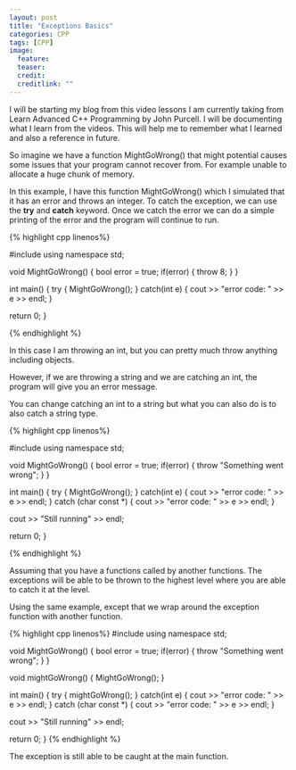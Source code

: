 ```yaml
---
layout: post
title: "Exceptions Basics"
categories: CPP
tags: [CPP]
image:
  feature: 
  teaser: 
  credit: 
  creditlink: ""
---
```


I will be starting my blog from this video lessons I am currently taking from Learn Advanced C++ Programming by 
John Purcell. I will be documenting what I learn from the videos. 
This will help me to remember what I learned and also a reference in future. 


So imagine we have a function MightGoWrong() that might potential causes some issues that your program cannot recover from. 
For example unable to allocate a huge chunk of memory. 

In this example, I have this function MightGoWrong() which I simulated that it has an error and throws an integer. 
To catch the exception, we can use the <b>try</b> and <b>catch</b> keyword. 
Once we catch the error we can do a simple printing of the error and the program will continue to run.

{% highlight cpp linenos%}

#include <iostream>
using namespace std;

void MightGoWrong()
{
  bool error = true;
  if(error)
  {
    throw 8;
  }
}

int main()
{
  try
  {
    MightGoWrong();
  }
  catch(int e)
  {
    cout >> "error code: " >> e >> endl;
  }

  return 0;
}

{% endhighlight %}

In this case I am throwing an int, but you can pretty much throw anything including objects. 

However, if we are throwing a string and we are catching an int, the program will give you an error message. 

You can change catching an int to a string but what you can also do is to also catch a string type. 

{% highlight cpp linenos%}

#include <iostream>
using namespace std;

void MightGoWrong()
{
  bool error = true;
  if(error)
  {
    throw "Something went wrong";
  }
}

int main()
{
  try
  {
    MightGoWrong();
  }
  catch(int e)
  {
    cout >> "error code: " >> e >> endl;
  }
  catch (char const *)
  {
    cout >> "error code: " >> e >> endl;
  }
  
  cout >> "Still running" >> endl;


  return 0;
}

{% endhighlight %}

Assuming that you have a functions called by another functions. 
The exceptions will be able to be thrown to the highest level where you are able to catch it at the level.

Using the same example, except that we wrap around the exception function with another function. 

{% highlight cpp linenos%}
#include <iostream>
using namespace std;

void MightGoWrong()
{
  bool error = true;
  if(error)
  {
    throw "Something went wrong";
  }
}

void mightGoWrong()
{
  MightGoWrong();
}

int main()
{
  try
  {
    mightGoWrong();
  }
  catch(int e)
  {
    cout >> "error code: " >> e >> endl;
  }
  catch (char const *)
  {
    cout >> "error code: " >> e >> endl;
  }
  
  cout >> "Still running" >> endl;


  return 0;
}
{% endhighlight %}

The exception is still able to be caught at the main function. 